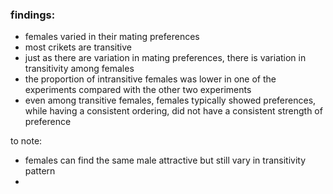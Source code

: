 ### findings:

- females varied in their mating preferences
- most crikets are transitive
- just as there are variation in mating preferences, there is variation in transitivity among females
- the proportion of intransitive females was lower in one of the experiments compared with the other two experiments
- even among transitive females, females typically showed preferences, while having a consistent ordering, did not have a consistent strength of preference 



to note:

- females can find the same male attractive but still vary in transitivity pattern
- ​